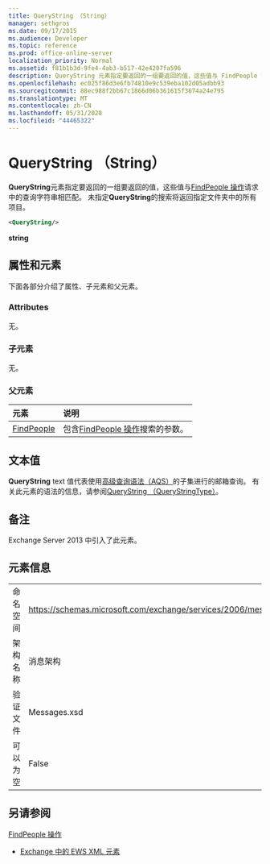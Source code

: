 ```yaml
---
title: QueryString （String）
manager: sethgros
ms.date: 09/17/2015
ms.audience: Developer
ms.topic: reference
ms.prod: office-online-server
localization_priority: Normal
ms.assetid: f81b1b3d-9fe4-4ab3-b517-42e4207fa596
description: QueryString 元素指定要返回的一组要返回的值，这些值与 FindPeople 操作请求中的查询字符串相匹配。 未指定 QueryString 的搜索将返回指定文件夹中的所有项目。
ms.openlocfilehash: ec025f86d3e6fb74810e9c539eba102d05adbb93
ms.sourcegitcommit: 88ec988f2bb67c1866d06b361615f3674a24e795
ms.translationtype: MT
ms.contentlocale: zh-CN
ms.lasthandoff: 05/31/2020
ms.locfileid: "44465322"
---
```

# <a name="querystring-string"></a>QueryString （String）

**QueryString**元素指定要返回的一组要返回的值，这些值与[FindPeople 操作](findpeople-operation.md)请求中的查询字符串相匹配。 未指定**QueryString**的搜索将返回指定文件夹中的所有项目。 
  
```XML
<QueryString/> 
```

 **string**
## <a name="attributes-and-elements"></a>属性和元素

下面各部分介绍了属性、子元素和父元素。
  
### <a name="attributes"></a>Attributes

无。
  
### <a name="child-elements"></a>子元素

无。
  
### <a name="parent-elements"></a>父元素

|**元素**|**说明**|
|:-----|:-----|
|[FindPeople](findpeople.md) <br/> |包含[FindPeople 操作](findpeople-operation.md)搜索的参数。  <br/> |
   
## <a name="text-value"></a>文本值

**QueryString** text 值代表使用[高级查询语法（AQS）](https://msdn.microsoft.com/library/aa965711%28VS.85%29.aspx)的子集进行的邮箱查询。 有关此元素的语法的信息，请参阅[QueryString （QueryStringType）](querystring-querystringtype.md)。
  
## <a name="remarks"></a>备注

Exchange Server 2013 中引入了此元素。
  
## <a name="element-information"></a>元素信息

|||
|:-----|:-----|
|命名空间  <br/> |https://schemas.microsoft.com/exchange/services/2006/messages  <br/> |
|架构名称  <br/> |消息架构  <br/> |
|验证文件  <br/> |Messages.xsd  <br/> |
|可以为空  <br/> |False  <br/> |
   
## <a name="see-also"></a>另请参阅



[FindPeople 操作](findpeople-operation.md)


- [Exchange 中的 EWS XML 元素](ews-xml-elements-in-exchange.md)

